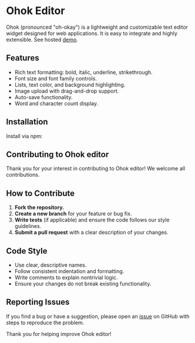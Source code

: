 # Ohok Editor

Ohok (pronounced "oh-okay") is a lightweight and customizable text editor widget designed for web applications. It is easy to integrate and highly extensible. See hosted [demo](https://editor.2kays.com).

## Features

- Rich text formatting: bold, italic, underline, strikethrough.
- Font size and font family controls.
- Lists, text color, and background highlighting.
- Image upload with drag-and-drop support.
- Auto-save functionality.
- Word and character count display.

## Installation

Install via npm:

## Contributing to Ohok editor

Thank you for your interest in contributing to Ohok editor! We welcome all contributions.

## How to Contribute

1. **Fork the repository.**
2. **Create a new branch** for your feature or bug fix.
3. **Write tests** (if applicable) and ensure the code follows our style guidelines.
4. **Submit a pull request** with a clear description of your changes.

## Code Style

- Use clear, descriptive names.
- Follow consistent indentation and formatting.
- Write comments to explain nontrivial logic.
- Ensure your changes do not break existing functionality.

## Reporting Issues

If you find a bug or have a suggestion, please open an [issue](https://github.com/Yigaue/oh-ok/issues) on GitHub with steps to reproduce the problem.

Thank you for helping improve Ohok editor!
